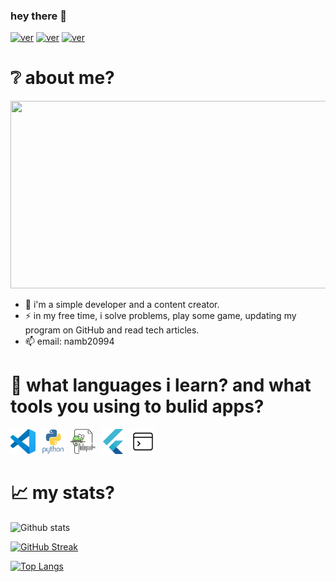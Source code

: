 ### hey there 👋

[![ver](https://img.shields.io/badge/facebook%3A_namnee6-gray?style=flat&logo=facebook)](https://www.facebook.com/namnee6)
[![ver](https://img.shields.io/badge/tiktok%3A_%40.techphone-gray?style=flat&logo=tiktok)](https://www.tiktok.com/@_.techphone_/)
[![ver](https://img.shields.io/badge/ytb%3A_NamCzE-gray?style=flat&logo=youtube)](https://www.youtube.com/channel/UCGq0DDujQ9TynsGGLvfu-IA)
# ❔ about me? 

<div align="center">
  <img src="https://media.giphy.com/media/dWesBcTLavkZuG35MI/giphy.gif" width="600" height="300"/>
</div>

 - :telescope: i'm a simple developer and a content creator.
 - :zap: in my free time, i solve problems, play some game, updating my program on GitHub and read tech articles.
 - :mailbox: email: namb20994
# 🔨 what languages i learn? and what tools you using to bulid apps?
<div>
  <img src="https://github.com/devicons/devicon/blob/master/icons/vscode/vscode-original.svg" title="VSCode" alt="VSCode" width="40" height="40"/>&nbsp;
  <img src="https://github.com/devicons/devicon/blob/master/icons/python/python-original-wordmark.svg" title="Python" alt="PY" width="40" height="40"/>&nbsp;
  <img src="https://github.com/NamOpt/NamOpt/blob/main/idhsjkh.png" title="Notepad++" alt="Notepad++" width="40" height="40"/>&nbsp;
  <img src="https://github.com/devicons/devicon/blob/master/icons/flutter/flutter-original.svg" title="Flutter" alt="Flutter" width="40" height="40"/>&nbsp;
  <img src="https://github.com/NamOpt/NamOpt/blob/main/command-prompt-svgrepo-com (1).svg" title="Command Prompt" alt="Redux " width="40" height="40"/>&nbsp;
</div>

# 📈 my stats?

![Github stats](https://github-readme-stats.vercel.app/api?username=NamOpt)

[![GitHub Streak](http://github-readme-streak-stats.herokuapp.com?user=NamOpt&theme=dark&background=000000)](https://git.io/streak-stats)

[![Top Langs](https://github-readme-stats.vercel.app/api/top-langs/?username=NamOpt&layout=compact&theme=vision-friendly-dark)](https://github.com/anuraghazra/github-readme-stats)

